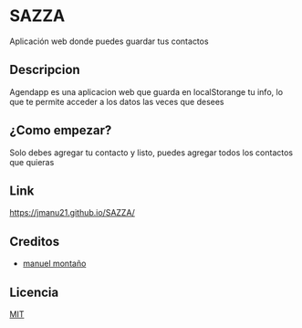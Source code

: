# SAZZA
Aplicación web donde puedes guardar tus contactos 

## Descripcion
Agendapp es una aplicacion web que guarda en localStorange tu info, lo que te permite acceder a los datos las veces que desees

## ¿Como empezar?
Solo debes agregar tu contacto y listo, puedes agregar todos los contactos que quieras

## Link
https://jmanu21.github.io/SAZZA/

## Creditos

- [manuel montaño](https://github.com/JManu21)

## Licencia

[MIT](https://opensource.org/licenses/MIT)
